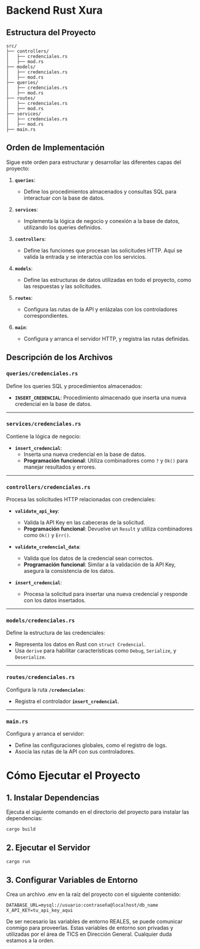 # **Backend Rust Xura**

## **Estructura del Proyecto**

```plaintext
src/
├── controllers/
│   ├── credenciales.rs
│   ├── mod.rs
├── models/
│   ├── credenciales.rs
│   ├── mod.rs
├── queries/
│   ├── credenciales.rs
│   ├── mod.rs
├── routes/
│   ├── credenciales.rs
│   ├── mod.rs
├── services/
│   ├── credenciales.rs
│   ├── mod.rs
├── main.rs
```

## **Orden de Implementación**

Sigue este orden para estructurar y desarrollar las diferentes capas del proyecto:

1. **`queries`**:
   - Define los procedimientos almacenados y consultas SQL para interactuar con la base de datos.

2. **`services`**:
   - Implementa la lógica de negocio y conexión a la base de datos, utilizando los queries definidos.

3. **`controllers`**:
   - Define las funciones que procesan las solicitudes HTTP. Aquí se valida la entrada y se interactúa con los servicios.

4. **`models`**:
   - Define las estructuras de datos utilizadas en todo el proyecto, como las respuestas y las solicitudes.

5. **`routes`**:
   - Configura las rutas de la API y enlázalas con los controladores correspondientes.

6. **`main`**:
   - Configura y arranca el servidor HTTP, y registra las rutas definidas.


## **Descripción de los Archivos**

### **`queries/credenciales.rs`**
Define los queries SQL y procedimientos almacenados:
- **`INSERT_CREDENCIAL`**: Procedimiento almacenado que inserta una nueva credencial en la base de datos.

---

### **`services/credenciales.rs`**
Contiene la lógica de negocio:
- **`insert_credencial`**:
  - Inserta una nueva credencial en la base de datos.
  - **Programación funcional**: Utiliza combinadores como `?` y `Ok()` para manejar resultados y errores.

---

### **`controllers/credenciales.rs`**
Procesa las solicitudes HTTP relacionadas con credenciales:
- **`validate_api_key`**:
  - Valida la API Key en las cabeceras de la solicitud.
  - **Programación funcional**: Devuelve un `Result` y utiliza combinadores como `Ok()` y `Err()`.

- **`validate_credencial_data`**:
  - Valida que los datos de la credencial sean correctos.
  - **Programación funcional**: Similar a la validación de la API Key, asegura la consistencia de los datos.

- **`insert_credencial`**:
  - Procesa la solicitud para insertar una nueva credencial y responde con los datos insertados.

---

### **`models/credenciales.rs`**
Define la estructura de las credenciales:
- Representa los datos en Rust con `struct Credencial`.
- Usa `derive` para habilitar características como `Debug`, `Serialize`, y `Deserialize`.

---

### **`routes/credenciales.rs`**
Configura la ruta **`/credenciales`**:
- Registra el controlador **`insert_credencial`**.

---

### **`main.rs`**
Configura y arranca el servidor:
- Define las configuraciones globales, como el registro de logs.
- Asocia las rutas de la API con sus controladores.


# **Cómo Ejecutar el Proyecto**

## **1. Instalar Dependencias**
Ejecuta el siguiente comando en el directorio del proyecto para instalar las dependencias:
```bash
cargo build
```

## **2. Ejecutar el Servidor**
```bash
cargo run
```

## **3. Configurar Variables de Entorno**
Crea un archivo .env en la raíz del proyecto con el siguiente contenido:
```plaintext
DATABASE_URL=mysql://usuario:contraseña@localhost/db_name
X_API_KEY=tu_api_key_aqui
```
De ser necesario las variables de entorno REALES, se puede comunicar conmigo para proveerlas.
Estas variables de entorno son privadas y utilizadas por el área de TICS en Dirección General. Cualquier duda estamos a la orden.